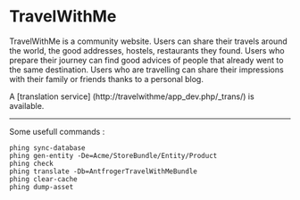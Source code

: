 TravelWithMe
============

TravelWithMe is a community website.
Users can share their travels around the world, the good addresses, hostels, restaurants they found.
Users who prepare their journey can find good advices of people that already went to the same destination.
Users who are travelling can share their impressions with their family or friends thanks to a personal blog.

A [translation service] (http://travelwithme/app_dev.php/_trans/) is available.

---

Some usefull commands :

    phing sync-database
    phing gen-entity -De=Acme/StoreBundle/Entity/Product
    phing check
    phing translate -Db=AntfrogerTravelWithMeBundle
    phing clear-cache
    phing dump-asset